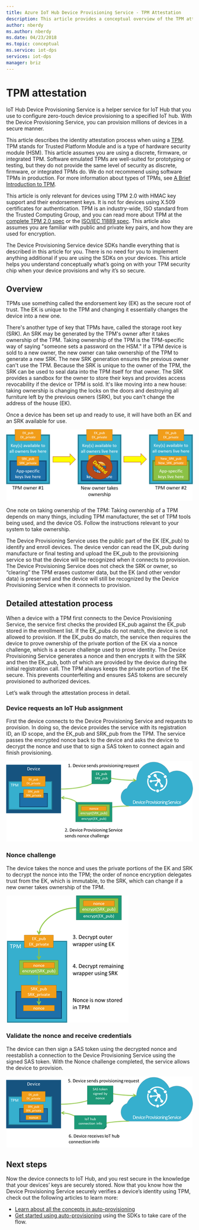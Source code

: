 ```yaml
---
title: Azure IoT Hub Device Provisioning Service - TPM Attestation
description: This article provides a conceptual overview of the TPM attestation flow using IoT Device Provisioning Service.
author: nberdy
ms.author: nberdy
ms.date: 04/23/2018
ms.topic: conceptual
ms.service: iot-dps
services: iot-dps 
manager: briz
---
```


# TPM attestation

IoT Hub Device Provisioning Service is a helper service for IoT Hub that you use to configure zero-touch device provisioning to a specified IoT hub. With the Device Provisioning Service, you can provision millions of devices in a secure manner.

This article describes the identity attestation process when using a [TPM](./concepts-device.md). TPM stands for Trusted Platform Module and is a type of hardware security module (HSM). This article assumes you are using a discrete, firmware, or integrated TPM. Software emulated TPMs are well-suited for prototyping or testing, but they do not provide the same level of security as discrete, firmware, or integrated TPMs do. We do not recommend using software TPMs in production. For more information about types of TPMs, see [A Brief Introduction to TPM](http://trustedcomputinggroup.org/wp-content/uploads/TPM-2.0-A-Brief-Introduction.pdf).

This article is only relevant for devices using TPM 2.0 with HMAC key support and their endorsement keys. It is not for devices using X.509 certificates for authentication. TPM is an industry-wide, ISO standard from the Trusted Computing Group, and you can read more about TPM at the [complete TPM 2.0 spec](https://trustedcomputinggroup.org/tpm-library-specification/) or the [ISO/IEC 11889 spec](https://www.iso.org/standard/66510.html). This article also assumes you are familiar with public and private key pairs, and how they are used for encryption.

The Device Provisioning Service device SDKs handle everything that is described in this article for you. There is no need for you to implement anything additional if you are using the SDKs on your devices. This article helps you understand conceptually what’s going on with your TPM security chip when your device provisions and why it’s so secure.

## Overview

TPMs use something called the endorsement key (EK) as the secure root of trust. The EK is unique to the TPM and changing it essentially changes the device into a new one.

There's another type of key that TPMs have, called the storage root key (SRK). An SRK may be generated by the TPM's owner after it takes ownership of the TPM. Taking ownership of the TPM is the TPM-specific way of saying "someone sets a password on the HSM." If a TPM device is sold to a new owner, the new owner can take ownership of the TPM to generate a new SRK. The new SRK generation ensures the previous owner can't use the TPM. Because the SRK is unique to the owner of the TPM, the SRK can be used to seal data into the TPM itself for that owner. The SRK provides a sandbox for the owner to store their keys and provides access revocability if the device or TPM is sold. It's like moving into a new house: taking ownership is changing the locks on the doors and destroying all furniture left by the previous owners (SRK), but you can't change the address of the house (EK).

Once a device has been set up and ready to use, it will have both an EK and an SRK available for use.

![Taking ownership of a TPM](./media/concepts-tpm-attestation/tpm-ownership.png)

One note on taking ownership of the TPM: Taking ownership of a TPM depends on many things, including TPM manufacturer, the set of TPM tools being used, and the device OS. Follow the instructions relevant to your system to take ownership.

The Device Provisioning Service uses the public part of the EK (EK_pub) to identify and enroll devices. The device vendor can read the EK_pub during manufacture or final testing and upload the EK_pub to the provisioning service so that the device will be recognized when it connects to provision. The Device Provisioning Service does not check the SRK or owner, so “clearing” the TPM erases customer data, but the EK (and other vendor data) is preserved and the device will still be recognized by the Device Provisioning Service when it connects to provision.

## Detailed attestation process

When a device with a TPM first connects to the Device Provisioning Service, the service first checks the provided EK_pub against the EK_pub stored in the enrollment list. If the EK_pubs do not match, the device is not allowed to provision. If the EK_pubs do match, the service then requires the device to prove ownership of the private portion of the EK via a nonce challenge, which is a secure challenge used to prove identity. The Device Provisioning Service generates a nonce and then encrypts it with the SRK and then the EK_pub, both of which are provided by the device during the initial registration call. The TPM always keeps the private portion of the EK secure. This prevents counterfeiting and ensures SAS tokens are securely provisioned to authorized devices.

Let’s walk through the attestation process in detail.

### Device requests an IoT Hub assignment

First the device connects to the Device Provisioning Service and requests to provision. In doing so, the device provides the service with its registration ID, an ID scope, and the EK_pub and SRK_pub from the TPM. The service passes the encrypted nonce back to the device and asks the device to decrypt the nonce and use that to sign a SAS token to connect again and finish provisioning.

![Device requests provisioning](./media/concepts-tpm-attestation/step-one-request-provisioning.png)

### Nonce challenge

The device takes the nonce and uses the private portions of the EK and SRK to decrypt the nonce into the TPM; the order of nonce encryption delegates trust from the EK, which is immutable, to the SRK, which can change if a new owner takes ownership of the TPM.

![Decrypting the nonce](./media/concepts-tpm-attestation/step-two-nonce.png)

### Validate the nonce and receive credentials

The device can then sign a SAS token using the decrypted nonce and reestablish a connection to the Device Provisioning Service using the signed SAS token. With the Nonce challenge completed, the service allows the device to provision.

![Device reestablishes connection to Device Provisioning Service to validate EK ownership](./media/concepts-tpm-attestation/step-three-validation.png)

## Next steps

Now the device connects to IoT Hub, and you rest secure in the knowledge that your devices’ keys are securely stored. Now that you know how the Device Provisioning Service securely verifies a device’s identity using TPM, check out the following articles to learn more:

* [Learn about all the concepts in auto-provisioning](./concepts-auto-provisioning.md)
* [Get started using auto-provisioning](./quick-setup-auto-provision.md) using the SDKs to take care of the flow.

